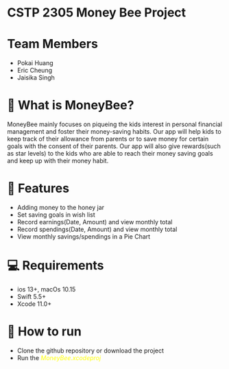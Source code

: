 # CSTP 2305 Money Bee Project

# Team Members
- Pokai Huang
- Eric Cheung
- Jaisika Singh

# 👀 What is MoneyBee?
MoneyBee mainly focuses on piqueing the kids interest in personal financial management and foster their money-saving habits. Our app will help kids to keep track of their allowance from parents or to save money for certain goals with the consent of their parents. Our app will also give rewards(such as star levels) to the kids who are able to reach their money saving goals and keep up with their money habit.

# 🚀 Features 
- Adding money to the honey jar
- Set saving goals in wish list
- Record earnings(Date, Amount) and view monthly total
- Record spendings(Date, Amount) and view monthly total
- View monthly savings/spendings in a Pie Chart
  
# 💻 Requirements
- ios 13+, macOs 10.15
- Swift 5.5+
- Xcode 11.0+
  
# 👷 How to run 

- Clone the github repository or download the project  
- Run the <span style="color:yellow">*MoneyBee.xcodeproj*</span>

